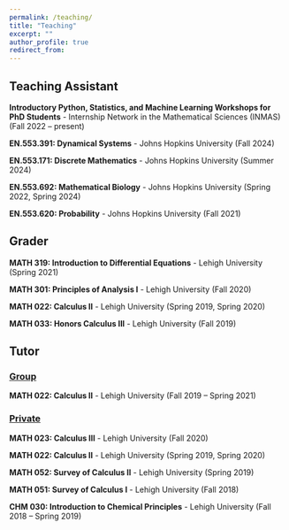 ```yaml
---
permalink: /teaching/
title: "Teaching"
excerpt: ""
author_profile: true
redirect_from:
---
```


## Teaching Assistant

**Introductory Python, Statistics, and Machine Learning Workshops for PhD Students** - Internship Network in the Mathematical Sciences (INMAS) (Fall 2022 – present)

**EN.553.391: Dynamical Systems** - Johns Hopkins University (Fall 2024)

**EN.553.171: Discrete Mathematics** - Johns Hopkins University (Summer 2024)

**EN.553.692: Mathematical Biology** - Johns Hopkins University (Spring 2022, Spring 2024)

**EN.553.620: Probability** - Johns Hopkins University (Fall 2021)

## Grader

**MATH 319: Introduction to Differential Equations** - Lehigh University (Spring 2021)

**MATH 301: Principles of Analysis I** - Lehigh University (Fall 2020)

**MATH 022: Calculus II** - Lehigh University (Spring 2019, Spring 2020)

**MATH 033: Honors Calculus III** - Lehigh University (Fall 2019)

## Tutor

### <ins> Group </ins>

**MATH 022: Calculus II** - Lehigh University (Fall 2019 – Spring 2021)

### <ins> Private </ins>

**MATH 023: Calculus III** - Lehigh University (Fall 2020)

**MATH 022: Calculus II** - Lehigh University (Spring 2019, Spring 2020)

**MATH 052: Survey of Calculus II** - Lehigh University (Spring 2019)

**MATH 051: Survey of Calculus I** - Lehigh University (Fall 2018)

**CHM 030: Introduction to Chemical Principles** - Lehigh University (Fall 2018 – Spring 2019)
